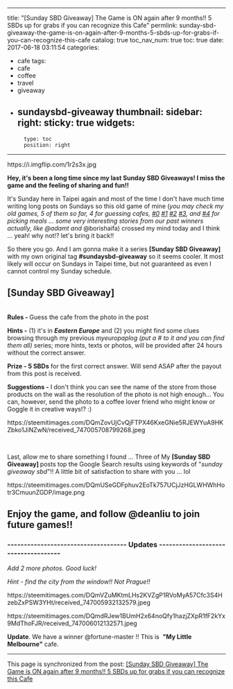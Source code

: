 
---
title: "[Sunday SBD Giveaway] The Game is ON again after 9 months!! 5 SBDs up for grabs if you can recognize this Cafe"
permlink: sunday-sbd-giveaway-the-game-is-on-again-after-9-months-5-sbds-up-for-grabs-if-you-can-recognize-this-cafe
catalog: true
toc_nav_num: true
toc: true
date: 2017-06-18 03:11:54
categories:
- cafe
tags:
- cafe
- coffee
- travel
- giveaway
- sundaysbd-giveaway
thumbnail: 
sidebar:
    right:
        sticky: true
widgets:
    -
        type: toc
        position: right
---


<html>
<p>https://i.imgflip.com/1r2s3x.jpg</p>
<p><strong>Hey, it's been a long time since my last Sunday SBD Giveaways! I miss the game and the feeling of sharing and fun!!&nbsp;</strong></p>
<p>It's Sunday here in Taipei again and most of the time I don't have much time writing long posts on Sundays so this old game of mine (<em>you may check my old games, 5 of them so far, 4 for guessing cafes, </em><a href="https://steemit.com/cafe/@deanliu/a-nice-cafe-a-good-memory-and-a-weekend-giveaway"><em>#0</em></a><em> </em><a href="https://steemit.com/cn/@deanliu/a-sunday-usd5-sbd-giveaway-if-you-can-recognize-this-nice-cafe"><em>#1</em></a><em> </em><a href="https://steemit.com/cn/@deanliu/a-sunday-usd5-sbd-giveaway-if-you-recognize-this-cafe-2"><em>#2</em></a><em> </em><a href="https://steemit.com/cn/@deanliu/a-sunday-usd5-sbd-giveaway-if-you-recognize-this-cafe-3"><em>#3</em></a><em>, and </em><a href="https://steemit.com/food/@deanliu/sunday-sbd-giveaway-if-you-pick-the-winning-meal"><em>#4</em></a><em> for picking meals ... some very interesting stories from our past winners actually, like @adamt and </em>@borishaifa) crossed my mind today and I think ... yeah! why not!? let's bring it back!!</p>
<p>So there you go. And I am gonna make it a series <strong>[Sunday SBD Giveaway]</strong> with my own original tag <strong>#sundaysbd-giveaway</strong> so it seems cooler. It most likely will occur on Sundays in Taipei time, but not guaranteed as even I cannot control my Sunday schedule.&nbsp;</p>
<h2><strong>[Sunday SBD Giveaway]</strong></h2>
<p><strong><br>
Rules - </strong>Guess the cafe from the photo in the post</p>
<p><strong>Hints -</strong> (1) it's in <em><strong>Eastern Europe</strong></em> and (2) you might find some clues browsing through my previous <em>myeuropaplog (put a # to it and you can find them all)</em> series; more hints, texts or photos, will be provided after 24 hours without the correct answer.</p>
<p><strong>Prize - 5 SBDs</strong> for the first correct answer. Will send ASAP after the payout from this post is received.</p>
<p><strong>Suggestions -</strong> I don't think you can see the name of the store from those products on the wall as the resolution of the photo is not high enough... You can, however, send the photo to a coffee lover friend who might know or Goggle it in creative ways!? :)</p>
<p>https://steemitimages.com/DQmZovUjCvQjFTPX46KxeGNie5RJEWYuA9HKZbko1JiNZwN/received_747005708799268.jpeg</p>
<p><br></p>
<p>Last, allow me to share something I found ... Three of My <strong>[Sunday SBD Giveaway] </strong>posts top the Google Search results using keywords of "<em>sunday giveaway sbd</em>"!! A little bit of satisfaction to share with you ... lol</p>
<p>https://steemitimages.com/DQmUSeGDFphuv2EoTk757UCjJzHGLWHWhHotr3CmuunZGDP/image.png</p>
<h2>Enjoy the game, and follow @deanliu to join future games!!&nbsp;</h2>
<h3><strong>------------------------------------ Updates ------------------------------------</strong></h3>
<p><em>Add 2 more photos. Good luck!</em></p>
<p><em>Hint - find the city from the window!! Not Prague!!</em></p>
<p>https://steemitimages.com/DQmVZuMKtmLHs2KVZgP1RVoMyA57Cfc3S4HzebZxPSW3YHt/received_747005932132579.jpeg</p>
<p>https://steemitimages.com/DQmdRJew1BUmH2x64noQfy1hazjZXpR1fF2kYx9MdThoFJR/received_747006012132571.jpeg</p>
<p><strong>Update</strong>. We have a winner @fortune-master !! This is &nbsp;<strong>"My Little Melbourne"</strong> cafe.</p>
</html>

- - -

This page is synchronized from the post: [[Sunday SBD Giveaway] The Game is ON again after 9 months!! 5 SBDs up for grabs if you can recognize this Cafe](https://steemit.com/@deanliu/sunday-sbd-giveaway-the-game-is-on-again-after-9-months-5-sbds-up-for-grabs-if-you-can-recognize-this-cafe)
